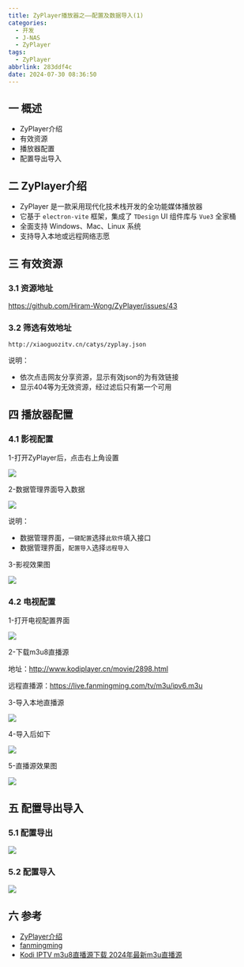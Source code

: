 ```yaml
---
title: ZyPlayer播放器之——配置及数据导入(1)
categories:
  - 开发
  - J-NAS
  - ZyPlayer
tags:
  - ZyPlayer
abbrlink: 283ddf4c
date: 2024-07-30 08:36:50
---
```

## 一 概述

* ZyPlayer介绍
* 有效资源
* 播放器配置
* 配置导出导入

<!--more-->

## 二 ZyPlayer介绍

* ZyPlayer 是一款采用现代化技术栈开发的全功能媒体播放器
* 它基于 `electron-vite` 框架，集成了 `TDesign` UI 组件库与 `Vue3` 全家桶
* 全面支持 Windows、Mac、Linux 系统
* 支持导入本地或远程网络志愿

## 三 有效资源

### 3.1 资源地址

https://github.com/Hiram-Wong/ZyPlayer/issues/43

### 3.2 筛选有效地址

```
http://xiaoguozitv.cn/catys/zyplay.json
```

说明：

* 依次点击网友分享资源，显示有效json的为有效链接
* 显示404等为无效资源，经过滤后只有第一个可用

## 四 播放器配置

### 4.1 影视配置

1-打开ZyPlayer后，点击右上角设置

![][1]

2-数据管理界面导入数据

![][2]

说明：

* 数据管理界面，`一键配置`选择`此软件`填入接口
* 数据管理界面，`配置导入`选择`远程导入`

3-影视效果图

![][3]

### 4.2 电视配置

1-打开电视配置界面

![][4]

2-下载m3u8直播源

地址：http://www.kodiplayer.cn/movie/2898.html

远程直播源：https://live.fanmingming.com/tv/m3u/ipv6.m3u

3-导入本地直播源

![][5]

4-导入后如下

![][6]

5-直播源效果图

![][7]

## 五 配置导出导入

### 5.1 配置导出

![][8]

### 5.2 配置导入

![][9]

## 六 参考

* [ZyPlayer介绍](https://zy.catni.cn/what-is-zyplayer.html)
* [fanmingming](https://live.fanmingming.com/)
* [Kodi IPTV m3u8直播源下载 2024年最新m3u直播源](http://www.kodiplayer.cn/movie/2898.html)



[1]:https://cdn.jsdelivr.net/gh/PGzxc/CDN/blog-nas/zyplayer-1-setting.png
[2]:https://cdn.jsdelivr.net/gh/PGzxc/CDN/blog-nas/zyplayer-1-import.png
[3]:https://cdn.jsdelivr.net/gh/PGzxc/CDN/blog-nas/zyplayer-1-video.png
[4]:https://cdn.jsdelivr.net/gh/PGzxc/CDN/blog-nas/zyplayer-1-live-setting.png
[5]:https://cdn.jsdelivr.net/gh/PGzxc/CDN/blog-nas/zyplayer-1-live-import.png
[6]:https://cdn.jsdelivr.net/gh/PGzxc/CDN/blog-nas/zyplayer-1-live-finish.png
[7]:https://cdn.jsdelivr.net/gh/PGzxc/CDN/blog-nas/zyplayer-1-live-view.png
[8]:https://cdn.jsdelivr.net/gh/PGzxc/CDN/blog-nas/zyplayer-1-config-export.png
[9]:https://cdn.jsdelivr.net/gh/PGzxc/CDN/blog-nas/zyplayer-1-config-import.png